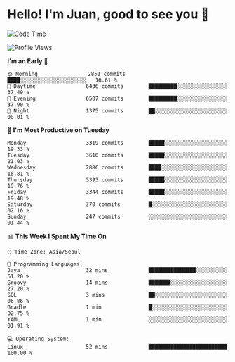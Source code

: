 # Hello! I'm Juan, good to see you 👋

<!--
**Y-k-Y/Y-k-Y** is a ✨ _special_ ✨ repository because its `README.md` (this file) appears on your GitHub profile.

Here are some ideas to get you started:

- 🔭 I’m currently working on ...
- 🌱 I’m currently learning ...
- 👯 I’m looking to collaborate on ...
- 🤔 I’m looking for help with ...
- 💬 Ask me about ...
- 📫 How to reach me: ...
- 😄 Pronouns: ...
- ⚡ Fun fact: ...
-->
<!--
![Profile views](https://gpvc.arturio.dev/Y-k-Y)

[![Omid Nikrah StackOverflow](https://github-readme-stackoverflow.vercel.app/?userID=9517076)](https://stackoverflow.com/users/9517076/i-have-10-fingers)
-->

<!--START_SECTION:waka-->
![Code Time](http://img.shields.io/badge/Code%20Time-1%2C751%20hrs%2015%20mins-blue)

![Profile Views](http://img.shields.io/badge/Profile%20Views-0-blue)

**I'm an Early 🐤** 

```text
🌞 Morning                2851 commits        ████░░░░░░░░░░░░░░░░░░░░░   16.61 % 
🌆 Daytime                6436 commits        █████████░░░░░░░░░░░░░░░░   37.49 % 
🌃 Evening                6507 commits        █████████░░░░░░░░░░░░░░░░   37.90 % 
🌙 Night                  1375 commits        ██░░░░░░░░░░░░░░░░░░░░░░░   08.01 % 
```
📅 **I'm Most Productive on Tuesday** 

```text
Monday                   3319 commits        █████░░░░░░░░░░░░░░░░░░░░   19.33 % 
Tuesday                  3610 commits        █████░░░░░░░░░░░░░░░░░░░░   21.03 % 
Wednesday                2886 commits        ████░░░░░░░░░░░░░░░░░░░░░   16.81 % 
Thursday                 3393 commits        █████░░░░░░░░░░░░░░░░░░░░   19.76 % 
Friday                   3344 commits        █████░░░░░░░░░░░░░░░░░░░░   19.48 % 
Saturday                 370 commits         █░░░░░░░░░░░░░░░░░░░░░░░░   02.16 % 
Sunday                   247 commits         ░░░░░░░░░░░░░░░░░░░░░░░░░   01.44 % 
```


📊 **This Week I Spent My Time On** 

```text
🕑︎ Time Zone: Asia/Seoul

💬 Programming Languages: 
Java                     32 mins             ███████████████░░░░░░░░░░   61.20 % 
Groovy                   14 mins             ███████░░░░░░░░░░░░░░░░░░   27.20 % 
SQL                      3 mins              ██░░░░░░░░░░░░░░░░░░░░░░░   06.86 % 
Gradle                   1 min               █░░░░░░░░░░░░░░░░░░░░░░░░   02.75 % 
YAML                     1 min               ░░░░░░░░░░░░░░░░░░░░░░░░░   01.91 % 

💻 Operating System: 
Linux                    52 mins             █████████████████████████   100.00 % 
```


<!--END_SECTION:waka-->
